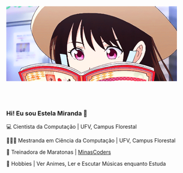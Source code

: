 <img vspace="50" height="200" src="https://github.com/Estelamb/Estelamb/blob/master/leitora.gif">

### Hi! Eu sou Estela Miranda 🦄

💻 Cientista da Computação | UFV, Campus Florestal

👩🏻‍🏫 Mestranda em Ciência da Computação | UFV, Campus Florestal

🎈 Treinadora de Maratonas | [MinasCoders](http://minascoders.caf.ufv.br/)

🌸 Hobbies | Ver Animes, Ler e Escutar Músicas enquanto Estuda
